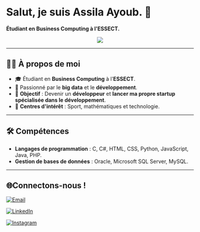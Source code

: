 # Salut, je suis Assila Ayoub. 👋  
**Étudiant en **Business Computing** à l'**ESSECT**.**
<p align="center">
  <a href="https://github.com/DenverCoder1/readme-typing-svg">
    <img src="https://readme-typing-svg.herokuapp.com?font=Time+New+Roman&color=cyan&size=25&center=true&vCenter=true&width=600&height=100&lines=Bienvenue!+Je+suis+Assila+Ayoub;Étudiant+en+Business+Computing;Futur+Développeur+Web+et+Mobile;Toujours+en+train+d'apprendre..❤">
</a>



---

## 🙋‍♂️ À propos de moi
- 🎓 Étudiant en **Business Computing** à l'**ESSECT**.
- 🧮 Passionné par le **big data** et le **développement**.
- 🎯 **Objectif** : Devenir un **développeur** et **lancer ma propre startup spécialisée dans le développement**.
- 🎨 **Centres d'intérêt** : Sport, mathématiques et technologie.

---

## 🛠 Compétences
- **Langages de programmation** : C, C#, HTML, CSS, Python, JavaScript, Java, PHP.
- **Gestion de bases de données** : Oracle, Microsoft SQL Server, MySQL.

 ---

## 🌐Connectons-nous !
 
[![Email](https://img.shields.io/badge/Email-D14836?style=for-the-badge&logo=gmail&logoColor=white)]([[assilaayoub16@gmail.com]](https://mail.google.com/mail/u/0/?hl=fr#inbox))

[![LinkedIn](https://img.shields.io/badge/LinkedIn-0A66C2?style=for-the-badge&logo=linkedin&logoColor=white)](www.linkedin.com/in/ayoub-assila-288389301)

[![Instagram](https://img.shields.io/badge/Instagram-E4405F?style=for-the-badge&logo=instagram&logoColor=white)](https://www.instagram.com/)
